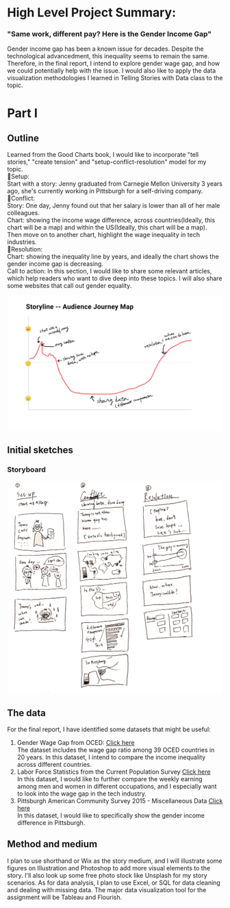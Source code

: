 # High Level Project Summary:

### "Same work, different pay? Here is the Gender Income Gap"
Gender income gap has been a known issue for decades. Despite the technological advancedment, this inequality seems to remain the same. Therefore, in the final report, I intend to explore gender wage gap, and how we could potentially help with the issue. I would also like to apply the data visualization methodologies I learned in Telling Stories with Data class to the topic. 

# Part I

## Outline

Learned from the Good Charts book, I would like to incorporate "tell stories," "create tension" and "setup-conflict-resolution" model for my topic.
<br>
📍Setup:
<br>
Start with a story: Jenny graduated from Carnegie Mellon University 3 years ago, she's currently working in Pittsburgh for a self-driving company.
<br>
📍Conflict:
<br>
Story: One day, Jenny found out that her salary is lower than all of her male colleagues.
<br>
Chart: showing the income wage difference, across countries(Ideally, this chart will be a map) and within the US(Ideally, this chart will be a map). Then move on to another chart, highlight the wage inequality in tech industries.
<br>
📍Resolution:
<br>
Chart: showing the inequality line by years, and ideally the chart shows the gender income gap is decreasing. 
<br>
Call to action: In this section, I would like to share some relevant articles, which help readers who want to dive deep into these topics. I will also share some websites that call out gender equality.

![Image of wireframe](/journey.png)

## Initial sketches

### Storyboard 
![Image of wireframe](/storyboard.png)


## The data

For the final report, I have identified some datasets that might be useful:
1. Gender Wage Gap from OCED:  [Click here](https://www.oecd.org/gender/data/employment/)<br>
The dataset includes the wage gap ratio among 39 OCED countries in 20 years. In this dataset, I intend to compare the income inequality across different countries. 
2. Labor Force Statistics from the Current Population Survey [Click here](https://www.bls.gov/cps/cpsaat39.htm)<br>
In this dataset, I would like to further compare the weekly earning among men and women in different occupations, and I especially want to look into the wage gap in the tech industry.
3. Pittsburgh American Community Survey 2015 - Miscellaneous Data [Click here](https://data.wprdc.org/dataset/pittsburgh-american-community-survey-2015-miscellaneous-data)<br>
In this dataset, I would like to specifically show the gender income difference in Pittsburgh.


## Method and medium

I plan to use shorthand or Wix as the story medium, and I will illustrate some figures on Illustration and Photoshop to add more visual elements to the story. I'll also look up some free photo stock like Unsplash for my story scenarios. As for data analysis, I plan to use Excel, or SQL for data cleaning and dealing with missing data. The major data visualization tool for the assignment will be Tableau and Flourish.
